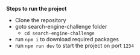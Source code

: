 <b>Steps to run the project</b>

- Clone the repository
- goto search-engine-challenge folder
  - `cd search-engine-challenge`
- run `npm i` to download required packages
- run `npm run dev` to start the project on port `1234`
